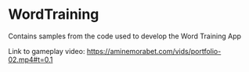 # WordTraining
Contains samples from the code used to develop the Word Training App

Link to gameplay video: https://aminemorabet.com/vids/portfolio-02.mp4#t=0.1
